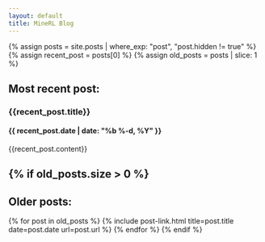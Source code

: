 ```yaml
---
layout: default
title: MineRL Blog
---
```


{% assign posts = site.posts | where_exp: "post", "post.hidden != true" %}
{% assign recent_post = posts[0] %}
{% assign old_posts = posts | slice: 1 %}

Most recent post:
-----------------

### {{recent_post.title}}
#### {{ recent_post.date | date: "%b %-d, %Y" }}

{{recent_post.content}} 

{% if old_posts.size > 0 %}
---

Older posts:
------------

{% for post in old_posts %} {% include post-link.html title=post.title date=post.date url=post.url %} {% endfor %} 
{% endif %}